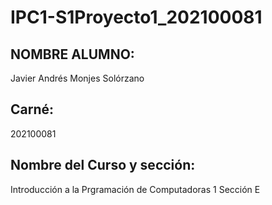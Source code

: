# IPC1-S1Proyecto1_202100081
## NOMBRE ALUMNO: 
Javier Andrés Monjes Solórzano  
## Carné:
202100081
## Nombre del Curso y sección:
Introducción a la Prgramación de Computadoras 1 Sección E
